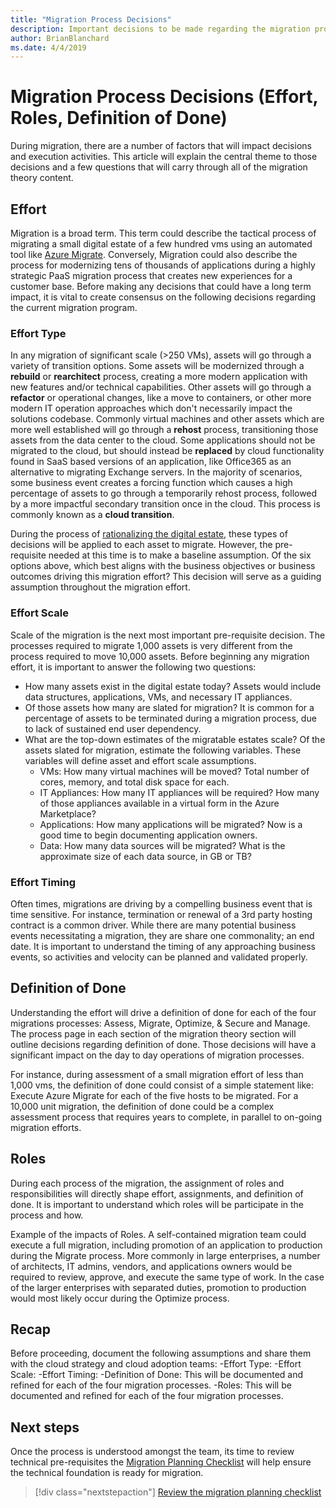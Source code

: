 ```yaml
---
title: "Migration Process Decisions"
description: Important decisions to be made regarding the migration process
author: BrianBlanchard
ms.date: 4/4/2019
---
```


# Migration Process Decisions (Effort, Roles, Definition of Done)

During migration, there are a number of factors that will impact decisions and execution activities. This article will explain the central theme to those decisions and a few questions that will carry through all of the migration theory content.

## Effort

Migration is a broad term. This term could describe the tactical process of migrating a small digital estate of a few hundred vms using an automated tool like [Azure Migrate](/azure/migrate/migrate-overview). Conversely, Migration could also describe the process for modernizing tens of thousands of applications during a highly strategic PaaS migration process that creates new experiences for a customer base. Before making any decisions that could have a long term impact, it is vital to create consensus on the following decisions regarding the current migration program.

### Effort Type

In any migration of significant scale (>250 VMs), assets will go through a variety of transition options. Some assets will be modernized through a **rebuild** or **rearchitect** process, creating a more modern application with new features and/or technical capabilities. Other assets will go through a **refactor** or operational changes, like a move to containers, or other more modern IT operation approaches which don't necessarily impact the solutions codebase. Commonly virtual machines and other assets which are more well established will go through a **rehost** process, transitioning those assets from the data center to the cloud. Some applications should not be migrated to the cloud, but should instead be **replaced** by cloud functionality found in SaaS based versions of an application, like Office365 as an alternative to migrating Exchange servers. In the majority of scenarios, some business event creates a forcing function which causes a high percentage of assets to go through a temporarily rehost process, followed by a more impactful secondary transition once in the cloud. This process is commonly known as a **cloud transition**.

During the process of [rationalizing the digital estate](../../../digital-estate/calculate.md), these types of decisions will be applied to each asset to migrate. However, the pre-requisite needed at this time is to make a baseline assumption. Of the six options above, which best aligns with the business objectives or business outcomes driving this migration effort? This decision will serve as a guiding assumption throughout the migration effort.

### Effort Scale

Scale of the migration is the next most important pre-requisite decision. The processes required to migrate 1,000 assets is very different from the process required to move 10,000 assets. Before beginning any migration effort, it is important to answer the following two questions:

- How many assets exist in the digital estate today? Assets would include data structures, applications, VMs, and necessary IT appliances.
- Of those assets how many are slated for migration? It is common for a percentage of assets to be terminated during a migration process, due to lack of sustained end user dependency.
- What are the top-down estimates of the migratable estates scale? Of the assets slated for migration, estimate the following variables. These variables will define asset and effort scale assumptions.
    - VMs: How many virtual machines will be moved? Total number of cores, memory, and total disk space for each.
    - IT Appliances: How many IT appliances will be required? How many of those appliances available in a virtual form in the Azure Marketplace?
    - Applications: How many applications will be migrated? Now is a good time to begin documenting application owners.
    - Data: How many data sources will be migrated? What is the approximate size of each data source, in GB or TB?

### Effort Timing

Often times, migrations are driving by a compelling business event that is time sensitive. For instance, termination or renewal of a 3rd party hosting contract is a common driver. While there are many potential business events necessitating a migration, they are share one commonality; an end date. It is important to understand the timing of any approaching business events, so activities and velocity can be planned and validated properly.

## Definition of Done

Understanding the effort will drive a definition of done for each of the four migrations processes: Assess, Migrate, Optimize, & Secure and Manage. The process page in each section of the migration theory section will outline decisions regarding definition of done. Those decisions will have a significant impact on the day to day operations of migration processes.

For instance, during assessment of a small migration effort of less than 1,000 vms, the definition of done could consist of a simple statement like: Execute Azure Migrate for each of the five hosts to be migrated. For a 10,000 unit migration, the definition of done could be a complex assessment process that requires years to complete, in parallel to on-going migration efforts.

## Roles

During each process of the migration, the assignment of roles and responsibilities will directly shape effort, assignments, and definition of done. It is important to understand which roles will be participate in the process and how.

Example of the impacts of Roles. A self-contained migration team could execute a full migration, including promotion of an application to production during the Migrate process. More commonly in large enterprises, a number of architects, IT admins, vendors, and applications owners would be required to review, approve, and execute the same type of work. In the case of the larger enterprises with separated duties, promotion to production would most likely occur during the Optimize process.

## Recap

Before proceeding, document the following assumptions and share them with the cloud strategy and cloud adoption teams:
-Effort Type:
-Effort Scale:
-Effort Timing:
-Definition of Done: This will be documented and refined for each of the four migration processes.
-Roles: This will be documented and refined for each of the four migration processes.

## Next steps

Once the process is understood amongst the team, its time to review technical pre-requisites the [Migration Planning Checklist](planning-checklist.md) will help ensure the technical foundation is ready for migration.

> [!div class="nextstepaction"]
> [Review the migration planning checklist](planning-checklist.md)